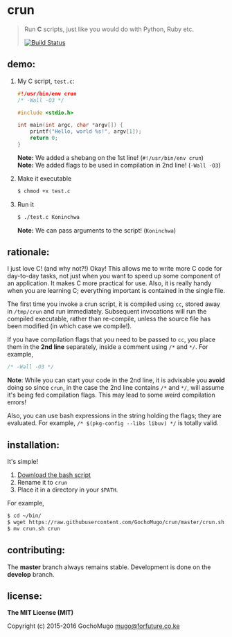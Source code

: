 
# crun

> Run **C** scripts, just like you would do with Python, Ruby etc.
>
> [![Build Status](https://travis-ci.org/GochoMugo/crun.svg?branch=master)](https://travis-ci.org/GochoMugo/crun)


## demo:

1. My C script, `test.c`:

    ```c
    #!/usr/bin/env crun
    /* -Wall -O3 */

    #include <stdio.h>

    int main(int argc, char *argv[]) {
        printf("Hello, world %s!", argv[1]);
        return 0;
    }
    ```

    **Note:** We added a shebang on the 1st line! (`#!/usr/bin/env crun`) <br/>
    **Note:** We added flags to be used in compilation in 2nd line! (`-Wall -O3`)

2. Make it executable

    ```bash
    $ chmod +x test.c
    ```

3. Run it

    ```bash
    $ ./test.c Koninchwa
    ```

    **Note:** We can pass arguments to the script! (`Koninchwa`)


## rationale:

I just love C! (and why not?!) Okay! This allows me to write more C code
for day-to-day tasks, not just when you want to speed up some component
of an application. It makes C more practical for use. Also, it is really
handy when you are learning C; everything important is contained in the
single file.

The first time you invoke a crun script, it is compiled using `cc`, stored
away in `/tmp/crun` and run immediately. Subsequent invocations will run
the compiled executable, rather than re-compile, unless the source file
has been modified (in which case we compile!).

If you have compilation flags that you need to be passed to `cc`, you
place them in the **2nd line** separately, inside a comment using `/*` and
`*/`. For example,

```c
/* -Wall -O3 */
```

**Note**: While you can start your code in the 2nd line, it is advisable
you **avoid** doing so since `crun`, in the case the 2nd line contains `/*`
and `*/`, will assume it's being fed compilation flags. This may lead
to some weird compilation errors!

Also, you can use bash expressions in the string holding the flags; they
are evaluated. For example, `/* $(pkg-config --libs libuv) */` is totally
valid.


## installation:

It's simple!

1. [Download the bash script][dl]
2. Rename it to `crun`
3. Place it in a directory in your `$PATH`.

For example,

```bash
$ cd ~/bin/
$ wget https://raw.githubusercontent.com/GochoMugo/crun/master/crun.sh
$ mv crun.sh crun
```


## contributing:

The **master** branch always remains stable. Development is done on the
**develop** branch.


## license:

**The MIT License (MIT)**

Copyright (c) 2015-2016 GochoMugo <mugo@forfuture.co.ke>

[dl]:https://raw.githubusercontent.com/GochoMugo/crun/master/crun.sh

